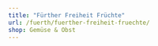```yaml
---
title: "Fürther Freiheit Früchte"
url: /fuerth/fuerther-freiheit-fruechte/
shop: Gemüse & Obst
---
```

